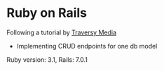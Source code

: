 # Ruby on Rails

Following a tutorial by [Traversy Media](https://www.youtube.com/watch?v=QojnRc7SS9o&ab_channel=TraversyMedia)

- Implementing CRUD endpoints for one db model

Ruby version: 3.1, Rails: 7.0.1
